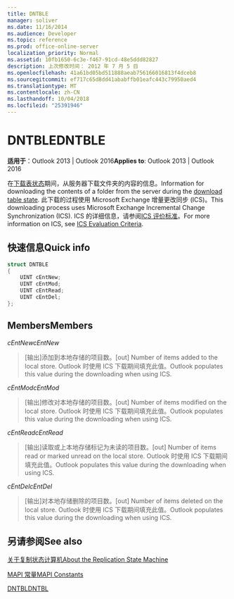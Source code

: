 ```yaml
---
title: DNTBLE
manager: soliver
ms.date: 11/16/2014
ms.audience: Developer
ms.topic: reference
ms.prod: office-online-server
localization_priority: Normal
ms.assetid: 10fb1650-6c3e-f467-91cd-48e5ddd82827
description: 上次修改时间： 2012 年 7 月 5 日
ms.openlocfilehash: 41a61bd05bd511888aeab756166016813f4dceb8
ms.sourcegitcommit: ef717c65d8dd41ababffb01eafc443c79950aed4
ms.translationtype: MT
ms.contentlocale: zh-CN
ms.lasthandoff: 10/04/2018
ms.locfileid: "25391946"
---
```

# <a name="dntble"></a><span data-ttu-id="6aa0b-103">DNTBLE</span><span class="sxs-lookup"><span data-stu-id="6aa0b-103">DNTBLE</span></span>

  
  
<span data-ttu-id="6aa0b-104">**适用于**：Outlook 2013 | Outlook 2016</span><span class="sxs-lookup"><span data-stu-id="6aa0b-104">**Applies to**: Outlook 2013 | Outlook 2016</span></span> 
  
<span data-ttu-id="6aa0b-105">在[下载表状态](download-table-state.md)期间，从服务器下载文件夹的内容的信息。</span><span class="sxs-lookup"><span data-stu-id="6aa0b-105">Information for downloading the contents of a folder from the server during the [download table state](download-table-state.md).</span></span> <span data-ttu-id="6aa0b-106">此下载的过程使用 Microsoft Exchange 增量更改同步 (ICS)。</span><span class="sxs-lookup"><span data-stu-id="6aa0b-106">This downloading process uses Microsoft Exchange Incremental Change Synchronization (ICS).</span></span> <span data-ttu-id="6aa0b-107">ICS 的详细信息，请参阅[ICS 评价标准](https://msdn.microsoft.com/library/aa579252%28EXCHG.80%29.aspx)。</span><span class="sxs-lookup"><span data-stu-id="6aa0b-107">For more information on ICS, see [ICS Evaluation Criteria](https://msdn.microsoft.com/library/aa579252%28EXCHG.80%29.aspx).</span></span>
  
## <a name="quick-info"></a><span data-ttu-id="6aa0b-108">快速信息</span><span class="sxs-lookup"><span data-stu-id="6aa0b-108">Quick info</span></span>

```cpp
struct DNTBLE 
{ 
    UINT cEntNew; 
    UINT cEntMod; 
    UINT cEntRead; 
    UINT cEntDel; 
};
```

## <a name="members"></a><span data-ttu-id="6aa0b-109">Members</span><span class="sxs-lookup"><span data-stu-id="6aa0b-109">Members</span></span>

 <span data-ttu-id="6aa0b-110">_cEntNew_</span><span class="sxs-lookup"><span data-stu-id="6aa0b-110">_cEntNew_</span></span>
  
> <span data-ttu-id="6aa0b-111">[输出]添加到本地存储的项目数。</span><span class="sxs-lookup"><span data-stu-id="6aa0b-111">[out] Number of items added to the local store.</span></span> <span data-ttu-id="6aa0b-112">Outlook 时使用 ICS 下载期间填充此值。</span><span class="sxs-lookup"><span data-stu-id="6aa0b-112">Outlook populates this value during the downloading when using ICS.</span></span>
    
 <span data-ttu-id="6aa0b-113">_cEntMod_</span><span class="sxs-lookup"><span data-stu-id="6aa0b-113">_cEntMod_</span></span>
  
> <span data-ttu-id="6aa0b-114">[输出]修改对本地存储的项目数。</span><span class="sxs-lookup"><span data-stu-id="6aa0b-114">[out] Number of items modified on the local store.</span></span> <span data-ttu-id="6aa0b-115">Outlook 时使用 ICS 下载期间填充此值。</span><span class="sxs-lookup"><span data-stu-id="6aa0b-115">Outlook populates this value during the downloading when using ICS.</span></span>
    
 <span data-ttu-id="6aa0b-116">_cEntRead_</span><span class="sxs-lookup"><span data-stu-id="6aa0b-116">_cEntRead_</span></span>
  
> <span data-ttu-id="6aa0b-117">[输出]读取或上本地存储标记为未读的项目数。</span><span class="sxs-lookup"><span data-stu-id="6aa0b-117">[out] Number of items read or marked unread on the local store.</span></span> <span data-ttu-id="6aa0b-118">Outlook 时使用 ICS 下载期间填充此值。</span><span class="sxs-lookup"><span data-stu-id="6aa0b-118">Outlook populates this value during the downloading when using ICS.</span></span>
    
 <span data-ttu-id="6aa0b-119">_cEntDel_</span><span class="sxs-lookup"><span data-stu-id="6aa0b-119">_cEntDel_</span></span>
  
> <span data-ttu-id="6aa0b-120">[输出]对本地存储删除的项目数。</span><span class="sxs-lookup"><span data-stu-id="6aa0b-120">[out] Number of items deleted on the local store.</span></span> <span data-ttu-id="6aa0b-121">Outlook 时使用 ICS 下载期间填充此值。</span><span class="sxs-lookup"><span data-stu-id="6aa0b-121">Outlook populates this value during the downloading when using ICS.</span></span>
    
## <a name="see-also"></a><span data-ttu-id="6aa0b-122">另请参阅</span><span class="sxs-lookup"><span data-stu-id="6aa0b-122">See also</span></span>



[<span data-ttu-id="6aa0b-123">关于复制状态计算机</span><span class="sxs-lookup"><span data-stu-id="6aa0b-123">About the Replication State Machine</span></span>](about-the-replication-state-machine.md)
  
[<span data-ttu-id="6aa0b-124">MAPI 常量</span><span class="sxs-lookup"><span data-stu-id="6aa0b-124">MAPI Constants</span></span>](mapi-constants.md)
  
[<span data-ttu-id="6aa0b-125">DNTBL</span><span class="sxs-lookup"><span data-stu-id="6aa0b-125">DNTBL</span></span>](dntbl.md)

